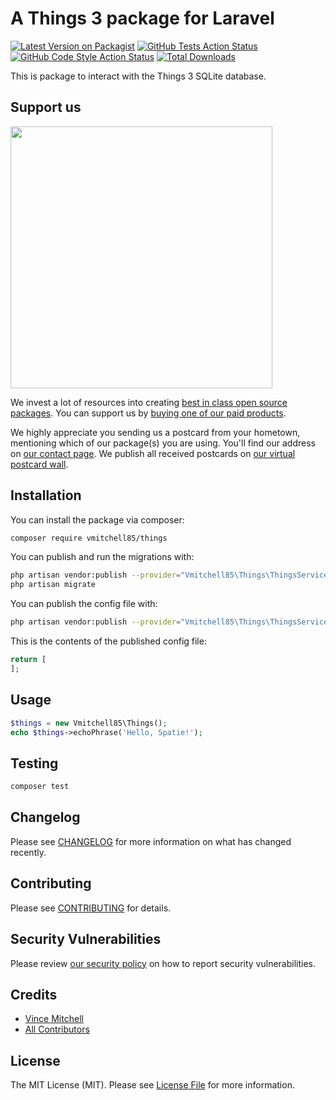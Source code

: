 # A Things 3 package for Laravel

[![Latest Version on Packagist](https://img.shields.io/packagist/v/vmitchell85/things.svg?style=flat-square)](https://packagist.org/packages/vmitchell85/things)
[![GitHub Tests Action Status](https://img.shields.io/github/workflow/status/vmitchell85/things/run-tests?label=tests)](https://github.com/vmitchell85/things/actions?query=workflow%3ATests+branch%3Amaster)
[![GitHub Code Style Action Status](https://img.shields.io/github/workflow/status/vmitchell85/things/Check%20&%20fix%20styling?label=code%20style)](https://github.com/vmitchell85/things/actions?query=workflow%3A"Check+%26+fix+styling"+branch%3Amaster)
[![Total Downloads](https://img.shields.io/packagist/dt/vmitchell85/things.svg?style=flat-square)](https://packagist.org/packages/vmitchell85/things)

This is package to interact with the Things 3 SQLite database.

## Support us

[<img src="https://github-ads.s3.eu-central-1.amazonaws.com/package-things-laravel.jpg?t=1" width="419px" />](https://spatie.be/github-ad-click/package-things-laravel)

We invest a lot of resources into creating [best in class open source packages](https://spatie.be/open-source). You can support us by [buying one of our paid products](https://spatie.be/open-source/support-us).

We highly appreciate you sending us a postcard from your hometown, mentioning which of our package(s) you are using. You'll find our address on [our contact page](https://spatie.be/about-us). We publish all received postcards on [our virtual postcard wall](https://spatie.be/open-source/postcards).

## Installation

You can install the package via composer:

```bash
composer require vmitchell85/things
```

You can publish and run the migrations with:

```bash
php artisan vendor:publish --provider="Vmitchell85\Things\ThingsServiceProvider" --tag="things-migrations"
php artisan migrate
```

You can publish the config file with:
```bash
php artisan vendor:publish --provider="Vmitchell85\Things\ThingsServiceProvider" --tag="things-config"
```

This is the contents of the published config file:

```php
return [
];
```

## Usage

```php
$things = new Vmitchell85\Things();
echo $things->echoPhrase('Hello, Spatie!');
```

## Testing

```bash
composer test
```

## Changelog

Please see [CHANGELOG](CHANGELOG.md) for more information on what has changed recently.

## Contributing

Please see [CONTRIBUTING](.github/CONTRIBUTING.md) for details.

## Security Vulnerabilities

Please review [our security policy](../../security/policy) on how to report security vulnerabilities.

## Credits

- [Vince Mitchell](https://github.com/vmitchell85)
- [All Contributors](../../contributors)

## License

The MIT License (MIT). Please see [License File](LICENSE.md) for more information.
